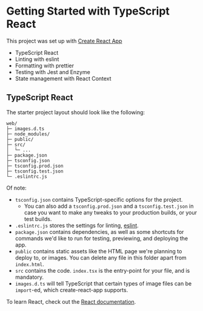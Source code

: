 # Getting Started with TypeScript React

This project was set up with [Create React App](https://github.com/facebook/create-react-app)

* TypeScript React
* Linting with eslint
* Formatting with prettier
* Testing with Jest and Enzyme
* State management with React Context

## TypeScript React

The starter project layout should look like the following:

```text
web/
├─ images.d.ts
├─ node_modules/
├─ public/
├─ src/
│  └─ ...
├─ package.json
├─ tsconfig.json
├─ tsconfig.prod.json
├─ tsconfig.test.json
└─ .eslintrc.js
```

Of note:

* `tsconfig.json` contains TypeScript-specific options for the project.
  * You can also add a `tsconfig.prod.json` and a `tsconfig.test.json` in case you want to make any tweaks to your production builds, or your test builds.
* `.eslintrc.js` stores the settings for linting, [eslint](https://github.com/eslint/eslint).
* `package.json` contains dependencies, as well as some shortcuts for commands we'd like to run for testing, previewing, and deploying the app.
* `public` contains static assets like the HTML page we're planning to deploy to, or images. You can delete any file in this folder apart from `index.html`.
* `src` contains the code. `index.tsx` is the entry-point for your file, and is mandatory.
* `images.d.ts` will tell TypeScript that certain types of image files can be `import`-ed, which create-react-app supports.

To learn React, check out the [React documentation](https://reactjs.org/).
